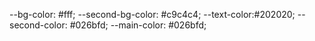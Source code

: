 --bg-color: #fff;
    --second-bg-color: #c9c4c4;
    --text-color:#202020;
    --second-color: #026bfd;
    --main-color: #026bfd;